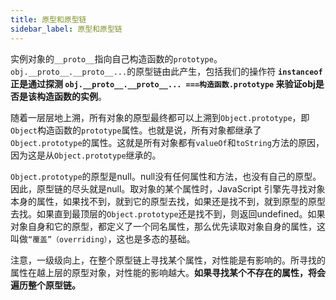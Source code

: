 ```yaml
---
title: 原型和原型链
sidebar_label: 原型和原型链
---
```


实例对象的`__proto__`指向自己构造函数的`prototype`。`obj.__proto__.__proto__...`的原型链由此产生，包括我们的操作符 **`instanceof` 正是通过探测 `obj.__proto__.__proto__... ===构造函数.prototype` 来验证obj是否是该构造函数的实例**。

随着一层层地上溯，所有对象的原型最终都可以上溯到`Object.prototype`，即`Object`构造函数的`prototype`属性。也就是说，所有对象都继承了`Object.prototype`的属性。这就是所有对象都有`valueOf`和`toString`方法的原因，因为这是从`Object.prototype`继承的。

`Object.prototype`的原型是null。null没有任何属性和方法，也没有自己的原型。因此，原型链的尽头就是null。取对象的某个属性时，JavaScript 引擎先寻找对象本身的属性，如果找不到，就到它的原型去找，如果还是找不到，就到原型的原型去找。如果直到最顶层的`Object.prototype`还是找不到，则返回undefined。如果对象自身和它的原型，都定义了一个同名属性，那么优先读取对象自身的属性，这叫做`“覆盖”（overriding）`，这也是多态的基础。

注意，一级级向上，在整个原型链上寻找某个属性，对性能是有影响的。所寻找的属性在越上层的原型对象，对性能的影响越大。**如果寻找某个不存在的属性，将会遍历整个原型链。**